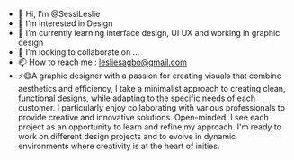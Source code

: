 - 👋 Hi, I’m @SessiLeslie
- 👀 I’m interested in Design
- 🌱 I’m currently learning interface design, UI UX and working in graphic design
- 💞️ I’m looking to collaborate on ...
- 📫 How to reach me : lesliesagbo@gmail.com
- ⚡😄A graphic designer with a passion for creating visuals that combine aesthetics and efficiency,
I take a minimalist approach to creating clean, functional designs, while adapting to the specific needs of each customer.
I particularly enjoy collaborating with various professionals to provide creative and innovative solutions.
Open-minded, I see each project as an opportunity to learn and refine my approach.
I'm ready to work on different design projects and to evolve in dynamic environments where creativity is at the heart of inities.
